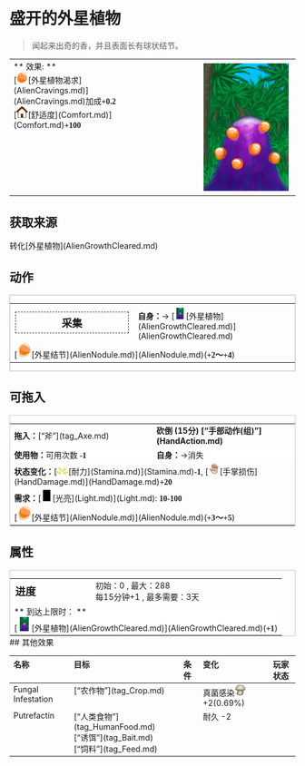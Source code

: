 # 盛开的外星植物  
> 闻起来出奇的香，并且表面长有球状结节。  
  
<table class="table table-bordered" data-toggle="table"  data-show-header="false"><thead style="display:none"><tr ><th  style="width:50%;text-align:left;vertical-align:top;"  >title</th><th  style="width:50%;text-align:left;vertical-align:top;"  ></th></tr></thead><tr ><td  style="width:50%;text-align:left;vertical-align:top;"  >** 效果: **<br>[<div style="width:20px;display:inline-block;text-align:center"><img decoding="async" src="../wiki/Sprite/AlienCravings.png" href="a.md" style="max-width:20px;max-height:20px;"></div>[外星植物渴求](AlienCravings.md)](AlienCravings.md)加成<span style="font-family:ui-monospace"><b>+0.2</b></span><br>[<div style="width:20px;display:inline-block;text-align:center"><img decoding="async" src="../wiki/Sprite/Comfort.png" href="a.md" style="max-width:20px;max-height:20px;"></div>[舒适度](Comfort.md)](Comfort.md)<span style="font-family:ui-monospace"><b>+100</b></span></td><td  style="width:50%;text-align:left;vertical-align:top;"  ><div style="float:right; margin:5px"><div class="gamecard" style="width:150px; height:225px;"><a href="AlienGrowth.md" style="color:black"><img decoding="async" src="../wiki/Sprite/AlienGrowthBlooming.png" class="cardimage" style="max-width:150px;max-height:225px;"><span style="font-size: 25px;">盛开的外星植物</span></a></div></div></td></tr></tbody></table>  
  
## 获取来源  
<div style="display:inline-block"><div class="gamedatalist" style="text-align:left;min-width:200px;min-height:0px;"><div style="display:inline-block"><div style="display:inline-block;vertical-align:middle;">转化</div><div style="display:inline-block;vertical-align:middle;">[外星植物](AlienGrowthCleared.md)</div></div></div></div>  
  
## 动作  
<div  style="border:1px solid #BBB"><table><tr><td rowspan="2" style="width:200px;text-align:center;font-size:1.3em;font-weight:bold"><div style="padding:5px;border:1px dashed #333"><div>采集</div></div></td><td></td></tr><tr><td><b>自身：</b>→ [<div style="width:20px;display:inline-block;text-align:center"><img decoding="async" src="../wiki/Sprite/AlienGrowth.png" href="a.md" style="max-width:20px;max-height:20px;"></div>[外星植物](AlienGrowthCleared.md)](AlienGrowthCleared.md)</td></tr><tr><td colspan="2">[<div style="width:25px;display:inline-block;text-align:center"><img decoding="async" src="../wiki/Sprite/AlienNodule.png" href="a.md" style="max-width:25px;max-height:25px;"></div>[外星结节](AlienNodule.md)](AlienNodule.md)(<span style="font-family:ui-monospace"><b>+2～+4</b></span>)</td></tr></table></div>  
  
  
## 可拖入  
<div  style="border:1px solid #CCC;"><table style="margin-bottom:0px;"><tr><td style="width:40%;text-align:left; background-color:#FEFEFE"><b>拖入：</b>[“斧”](tag_Axe.md)</td><td style="width:40%;font-size:1em;font-weight:bold;background-color:#FEFEFE">砍倒 (<font data-toggle="tooltip" data-placement="top" title="1TP">15分</font>) [“手部动作(组)”](HandAction.md)</td></tr><tr style="background-color:#FFFFFF"><td style=""><b>使用物：</b>可用次数  <span style="font-family:ui-monospace"><b>-1</b></span></td><td style=""><b>自身：</b>→消失</td></tr><tr><td colspan="2"><b>状态变化：</b>[<div style="width:20px;display:inline-block;text-align:center"><img decoding="async" src="../wiki/Sprite/Tired.png" href="a.md" style="max-width:20px;max-height:20px;"></div>[耐力](Stamina.md)](Stamina.md)<span style="font-family:ui-monospace"><b>-1</b></span>, [<div style="width:20px;display:inline-block;text-align:center"><img decoding="async" src="../wiki/Sprite/Hand.png" href="a.md" style="max-width:20px;max-height:20px;"></div>[手掌损伤](HandDamage.md)](HandDamage.md)<span style="font-family:ui-monospace"><b>+20</b></span></td></tr><tr><td colspan="2"><b>需求：</b>[<div style="width:20px;display:inline-block;text-align:center"><img decoding="async" src="../wiki/Sprite/Darkness.png" href="a.md" style="max-width:20px;max-height:20px;"></div>[光亮](Light.md)](Light.md): <span style="font-family:ui-monospace"><b>10-100</b></span></td></tr><tr><td colspan="2">[<div style="width:25px;display:inline-block;text-align:center"><img decoding="async" src="../wiki/Sprite/AlienNodule.png" href="a.md" style="max-width:25px;max-height:25px;"></div>[外星结节](AlienNodule.md)](AlienNodule.md)(<span style="font-family:ui-monospace"><b>+3～+5</b></span>)</td></tr></table></div>  
  
## 属性   
<div  style="border:1px solid #CCC;"><table style="margin-bottom:0px;"><tr><td style="width:30%;text-align:left; background-color:#FEFEFE;font-size:1.3em;font-weight:bold;">进度</td><td style="font-size:1em;background-color:#FEFEFE">初始：0 , 最大：288<br>每15分钟+1 , 最多需要：<font data-toggle="tooltip" data-placement="top" title="288TP">3天</font></td></tr><tr style="background-color:#FFFFFF"><td colspan=2>** 到达上限时： **<br>[<div style="width:25px;display:inline-block;text-align:center"><img decoding="async" src="../wiki/Sprite/AlienGrowth.png" href="a.md" style="max-width:25px;max-height:25px;"></div>[外星植物](AlienGrowthCleared.md)](AlienGrowthCleared.md)(<span style="font-family:ui-monospace"><b>+1</b></span>)</td></tr></table></div>  
## 其他效果  
<table class="table table-bordered" data-toggle="table"  ><thead style=""><tr ><th  style="text-align:left;vertical-align:top;"  >名称</th><th  style="text-align:left;vertical-align:top;"  >目标</th><th  style="text-align:left;vertical-align:top;"  data-sortable="true"  >条件</th><th  style="text-align:left;vertical-align:top;"  >变化</th><th  style="text-align:left;vertical-align:top;"  data-sortable="true"  >玩家状态</th></tr></thead><tr ><td  style="text-align:left;vertical-align:top;"  >Fungal Infestation</td><td  style="text-align:left;vertical-align:top;"  >[“农作物”](tag_Crop.md)</td><td  style="text-align:left;vertical-align:top;"  ></td><td  style="text-align:left;vertical-align:top;"  >真菌感染<div style="width:20px;display:inline-block;text-align:center"><img decoding="async" src="../wiki/Sprite/SaturationMushrooms.png" href="a.md" style="max-width:20px;max-height:20px;"></div> +2(0.69%)</td><td  style="text-align:left;vertical-align:top;"  ></td></tr><tr ><td  style="text-align:left;vertical-align:top;"  >Putrefactin</td><td  style="text-align:left;vertical-align:top;"  >[“人类食物”](tag_HumanFood.md)<br>[“诱饵”](tag_Bait.md)<br>[“饲料”](tag_Feed.md)</td><td  style="text-align:left;vertical-align:top;"  ></td><td  style="text-align:left;vertical-align:top;"  >耐久 -2</td><td  style="text-align:left;vertical-align:top;"  ></td></tr></tbody></table>  
  


<script>document.title="盛开的外星植物 - 卡牌生存百科 Card Survival Wiki";</script>